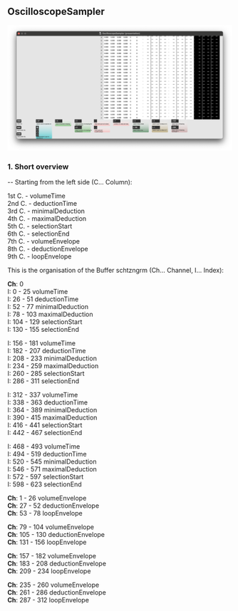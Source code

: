 ## **OscilloscopeSampler**

![OscilloscopeSampler](resources/image_0.png)

### **1. Short overview**  
--
Starting from the left side (C... Column):

1st C. - volumeTime  
2nd C. - deductionTime  
3rd C. - minimalDeduction  
4th C. - maximalDeduction  
5th C. - selectionStart  
6th C. - selectionEnd  
7th C. - volumeEnvelope  
8th C. - deductionEnvelope  
9th C. - loopEnvelope  
    
    
This is the organisation of the Buffer schtzngrm (Ch... Channel, I... Index):

**Ch**: 0  
I: 0 - 25 volumeTime  
I: 26 - 51 deductionTime  
I: 52 - 77 minimalDeduction  
I: 78 - 103 maximalDeduction  
I: 104 - 129 selectionStart  
I: 130 - 155 selectionEnd  

I: 156 - 181 volumeTime  
I: 182 - 207 deductionTime  
I: 208 - 233 minimalDeduction  
I: 234 - 259 maximalDeduction  
I: 260 - 285 selectionStart  
I: 286 - 311 selectionEnd  

I: 312 - 337 volumeTime  
I: 338 - 363 deductionTime  
I: 364 - 389 minimalDeduction  
I: 390 - 415 maximalDeduction  
I: 416 - 441 selectionStart   
I: 442 - 467 selectionEnd  

I: 468 - 493 volumeTime  
I: 494 - 519 deductionTime  
I: 520 - 545 minimalDeduction  
I: 546 - 571 maximalDeduction  
I: 572 - 597 selectionStart  
I: 598 - 623 selectionEnd  

**Ch**: 1 - 26 volumeEnvelope  
**Ch**: 27 - 52 deductionEnvelope  
**Ch**: 53 - 78 loopEnvelope  

**Ch**: 79 - 104 volumeEnvelope  
**Ch**: 105 - 130 deductionEnvelope  
**Ch**: 131 - 156 loopEnvelope  

**Ch**: 157 - 182 volumeEnvelope  
**Ch**: 183 - 208 deductionEnvelope  
**Ch**: 209 - 234 loopEnvelope  

**Ch**: 235 - 260 volumeEnvelope  
**Ch**: 261 - 286 deductionEnvelope  
**Ch**: 287 - 312 loopEnvelope  
